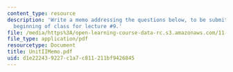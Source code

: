 ```yaml
---
content_type: resource
description: 'Write a memo addressing the questions below, to be submitted at the
  beginning of class for lecture #9.'
file: /media/https%3A/open-learning-course-data-rc.s3.amazonaws.com/11-201-gateway-planning-action-fall-2002/d1e222439227c1a7c811211bf9426845_UnitIIMemo.pdf
file_type: application/pdf
resourcetype: Document
title: UnitIIMemo.pdf
uid: d1e22243-9227-c1a7-c811-211bf9426845
---
```

